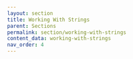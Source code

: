 ```yaml
---
layout: section
title: Working With Strings
parent: Sections
permalink: section/working-with-strings
content_data: working-with-strings
nav_order: 4
---
```


